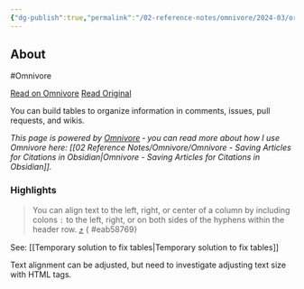 ```yaml
---
{"dg-publish":true,"permalink":"/02-reference-notes/omnivore/2024-03/organizing-information-with-tables-git-hub-docs/","title":"Organizing information with tables - GitHub Docs\n","metatags":{"description":"You can build tables to organize information in comments, issues, pull requests, and wikis.","og:image":"https://i.imgur.com/LmCg5HX.png"},"tags":["MMW-Style"]}
---
```



## About

#Omnivore

[Read on Omnivore](https://omnivore.app/me/https-docs-github-com-en-get-started-writing-on-github-working-w-18e4588872d)
[Read Original](https://docs.github.com/en/get-started/writing-on-github/working-with-advanced-formatting/organizing-information-with-tables)

You can build tables to organize information in comments, issues, pull requests, and wikis.

_This page is powered by [Omnivore](https://omnivore.app) ‐ you can read more about how I use Omnivore here: [[02 Reference Notes/Omnivore/Omnivore - Saving Articles for Citations in Obsidian\|Omnivore - Saving Articles for Citations in Obsidian]]._

### Highlights

> You can align text to the left, right, or center of a column by including colons `:` to the left, right, or on both sides of the hyphens within the header row. [⤴️](https://omnivore.app/me/https-docs-github-com-en-get-started-writing-on-github-working-w-18e4588872d#eab58769-4e6a-4712-b11d-b827c58fd3d5) 
{ #eab58769}


See: [[Temporary solution to fix tables\|Temporary solution to fix tables]]

Text alignment can be adjusted, but need to investigate adjusting text size with HTML tags.

